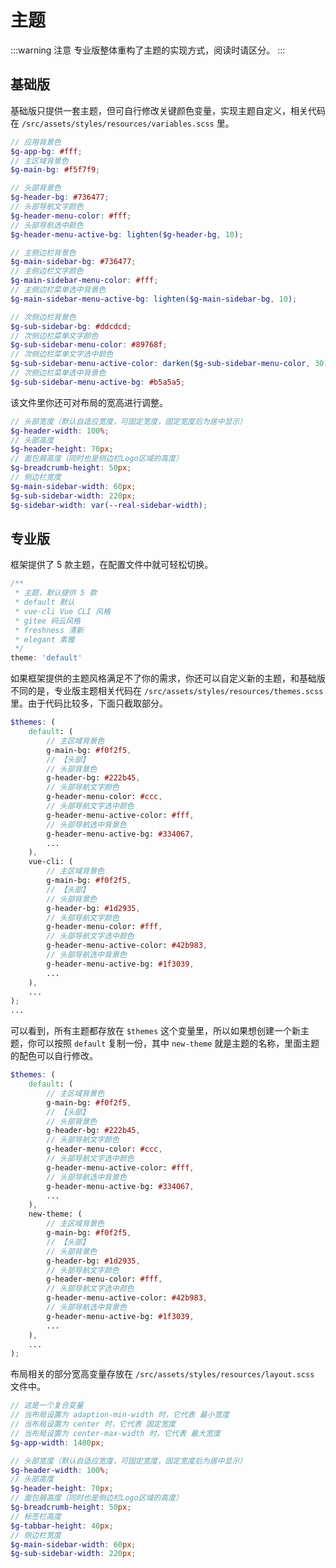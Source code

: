 # 主题

:::warning 注意
专业版整体重构了主题的实现方式，阅读时请区分。
:::

## 基础版

基础版只提供一套主题，但可自行修改关键颜色变量，实现主题自定义，相关代码在 `/src/assets/styles/resources/variables.scss` 里。

```scss
// 应用背景色
$g-app-bg: #fff;
// 主区域背景色
$g-main-bg: #f5f7f9;

// 头部背景色
$g-header-bg: #736477;
// 头部导航文字颜色
$g-header-menu-color: #fff;
// 头部导航选中颜色
$g-header-menu-active-bg: lighten($g-header-bg, 10);

// 主侧边栏背景色
$g-main-sidebar-bg: #736477;
// 主侧边栏文字颜色
$g-main-sidebar-menu-color: #fff;
// 主侧边栏菜单选中背景色
$g-main-sidebar-menu-active-bg: lighten($g-main-sidebar-bg, 10);

// 次侧边栏背景色
$g-sub-sidebar-bg: #ddcdcd;
// 次侧边栏菜单文字颜色
$g-sub-sidebar-menu-color: #89768f;
// 次侧边栏菜单文字选中颜色
$g-sub-sidebar-menu-active-color: darken($g-sub-sidebar-menu-color, 30);
// 次侧边栏菜单选中背景色
$g-sub-sidebar-menu-active-bg: #b5a5a5;
```

该文件里你还可对布局的宽高进行调整。

```scss
// 头部宽度（默认自适应宽度，可固定宽度，固定宽度后为居中显示）
$g-header-width: 100%;
// 头部高度
$g-header-height: 70px;
// 面包屑高度（同时也是侧边栏Logo区域的高度）
$g-breadcrumb-height: 50px;
// 侧边栏宽度
$g-main-sidebar-width: 60px;
$g-sub-sidebar-width: 220px;
$g-sidebar-width: var(--real-sidebar-width);
```

## 专业版

框架提供了 5 款主题，在配置文件中就可轻松切换。

```js
/**
 * 主题，默认提供 5 款
 * default 默认
 * vue-cli Vue CLI 风格
 * gitee 码云风格
 * freshness 清新
 * elegant 素雅
 */
theme: 'default'
```

如果框架提供的主题风格满足不了你的需求，你还可以自定义新的主题，和基础版不同的是，专业版主题相关代码在 `/src/assets/styles/resources/themes.scss` 里。由于代码比较多，下面只截取部分。

```scss
$themes: (
    default: (
        // 主区域背景色
        g-main-bg: #f0f2f5,
        // 【头部】
        // 头部背景色
        g-header-bg: #222b45,
        // 头部导航文字颜色
        g-header-menu-color: #ccc,
        // 头部导航文字选中颜色
        g-header-menu-active-color: #fff,
        // 头部导航选中背景色
        g-header-menu-active-bg: #334067,
        ...
    ),
    vue-cli: (
        // 主区域背景色
        g-main-bg: #f0f2f5,
        // 【头部】
        // 头部背景色
        g-header-bg: #1d2935,
        // 头部导航文字颜色
        g-header-menu-color: #fff,
        // 头部导航文字选中颜色
        g-header-menu-active-color: #42b983,
        // 头部导航选中背景色
        g-header-menu-active-bg: #1f3039,
        ...
    ),
    ...
);
...
```

可以看到，所有主题都存放在 `$themes` 这个变量里，所以如果想创建一个新主题，你可以按照 `default` 复制一份，其中 `new-theme` 就是主题的名称，里面主题的配色可以自行修改。

```scss {16-29}
$themes: (
    default: (
        // 主区域背景色
        g-main-bg: #f0f2f5,
        // 【头部】
        // 头部背景色
        g-header-bg: #222b45,
        // 头部导航文字颜色
        g-header-menu-color: #ccc,
        // 头部导航文字选中颜色
        g-header-menu-active-color: #fff,
        // 头部导航选中背景色
        g-header-menu-active-bg: #334067,
        ...
    ),
    new-theme: (
        // 主区域背景色
        g-main-bg: #f0f2f5,
        // 【头部】
        // 头部背景色
        g-header-bg: #1d2935,
        // 头部导航文字颜色
        g-header-menu-color: #fff,
        // 头部导航文字选中颜色
        g-header-menu-active-color: #42b983,
        // 头部导航选中背景色
        g-header-menu-active-bg: #1f3039,
        ...
    ),
    ...
);
```

布局相关的部分宽高变量存放在 `/src/assets/styles/resources/layout.scss` 文件中。

```scss
// 这是一个复合变量
// 当布局设置为 adaption-min-width 时，它代表 最小宽度
// 当布局设置为 center 时，它代表 固定宽度
// 当布局设置为 center-max-width 时，它代表 最大宽度
$g-app-width: 1400px;

// 头部宽度（默认自适应宽度，可固定宽度，固定宽度后为居中显示）
$g-header-width: 100%;
// 头部高度
$g-header-height: 70px;
// 面包屑高度（同时也是侧边栏Logo区域的高度）
$g-breadcrumb-height: 50px;
// 标签栏高度
$g-tabbar-height: 40px;
// 侧边栏宽度
$g-main-sidebar-width: 60px;
$g-sub-sidebar-width: 220px;
```